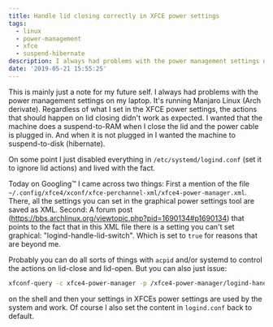 ```yaml
---
title: Handle lid closing correctly in XFCE power settings
tags:
  - linux
  - power-management
  - xfce
  - suspend-hibernate
description: I always had problems with the power management settings on my laptop. It's running Manjaro Linux (Arch derivate). Regardless of what I set in the XFCE power settings, the actions that should happen on lid closing didn't work as expected.
date: '2019-05-21 15:55:25'
---
```



This is mainly just a note for my future self. I always had problems with the power management settings on my laptop. It's running Manjaro Linux (Arch derivate). Regardless of what I set in the XFCE power settings, the actions that should happen on lid closing didn't work as expected. I wanted that the machine does a suspend-to-RAM when I close the lid and the power cable is plugged in. And when it is not plugged in I wanted the machine to suspend-to-disk (hibernate). 

On some point I just disabled everything in `/etc/systemd/logind.conf` (set it to ignore lid actions) and lived with the fact.

Today on Googling™ I came across two things: First a mention of the file `~/.config/xfce4/xconf/xfce-perchannel-xml/xfce4-power-manager.xml`. There, all the settings you can set in the graphical power settings tool are saved as XML. Second: A forum post (https://bbs.archlinux.org/viewtopic.php?pid=1690134#p1690134) that points to the fact that in this XML file there is a setting you can't set graphical: "logind-handle-lid-switch". Which is set to `true` for reasons that are beyond me.

Probably you can do all sorts of things with `acpid` and/or systemd to control the actions on lid-close and lid-open. But you can also just issue:

```bash
xfconf-query -c xfce4-power-manager -p /xfce4-power-manager/logind-handle-lid-switch -s false
```

on the shell and then your settings in XFCEs power settings are used by the system and work. Of course I also set the content in `logind.conf` back to default.
